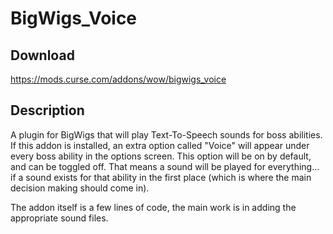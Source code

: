 # BigWigs_Voice

## Download
https://mods.curse.com/addons/wow/bigwigs_voice

## Description
A plugin for BigWigs that will play Text-To-Speech sounds for boss abilities. If this addon is installed, an extra option called "Voice" will appear under every boss ability in the options screen. This option will be on by default, and can be toggled off. That means a sound will be played for everything... if a sound exists for that ability in the first place (which is where the main decision making should come in).

The addon itself is a few lines of code, the main work is in adding the appropriate sound files.